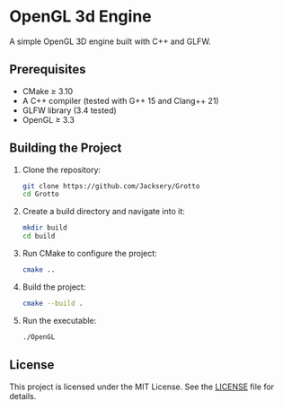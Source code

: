 # OpenGL 3d Engine
A simple OpenGL 3D engine built with C++ and GLFW.
## Prerequisites
- CMake ≥ 3.10
- A C++ compiler (tested with G++ 15 and Clang++ 21)
- GLFW library (3.4 tested)
- OpenGL ≥ 3.3
## Building the Project
1. Clone the repository:
    ```bash
    git clone https://github.com/Jacksery/Grotto
    cd Grotto
    ```
2. Create a build directory and navigate into it:
    ```bash
    mkdir build
    cd build
    ```
3. Run CMake to configure the project:
    ```bash
    cmake ..
    ```
4. Build the project:
    ```bash
    cmake --build .
    ```
5. Run the executable:
    ```bash
    ./OpenGL
    ```
## License
This project is licensed under the MIT License. See the [LICENSE](LICENSE.md) file for details.
